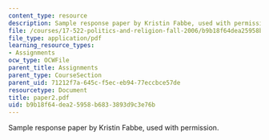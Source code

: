 ```yaml
---
content_type: resource
description: Sample response paper by Kristin Fabbe, used with permission.
file: /courses/17-522-politics-and-religion-fall-2006/b9b18f64dea25958b6833893d9c3e76b_paper2.pdf
file_type: application/pdf
learning_resource_types:
- Assignments
ocw_type: OCWFile
parent_title: Assignments
parent_type: CourseSection
parent_uid: 71212f7a-645c-f5ec-eb94-77eccbce57de
resourcetype: Document
title: paper2.pdf
uid: b9b18f64-dea2-5958-b683-3893d9c3e76b
---
```

Sample response paper by Kristin Fabbe, used with permission.

